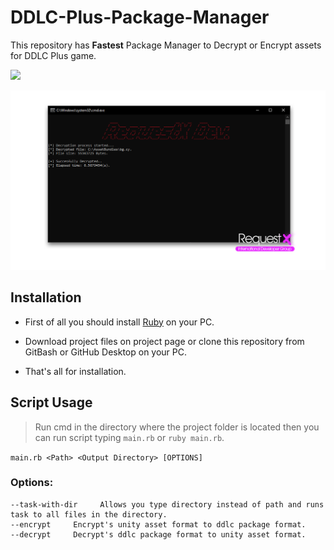 # DDLC-Plus-Package-Manager
This repository has **Fastest** Package Manager to Decrypt or Encrypt assets for DDLC Plus game.

![](https://img.shields.io/badge/language-ruby-bc0000?style=plastic)

![Image of RequestX International Developer Group on Discord](https://github.com/kruz1337/DDLC-Plus-Package-Manager/raw/main/thumbnail.png)

## Installation
* First of all you should install [Ruby](https://rubyinstaller.org/downloads/) on your PC.

* Download project files on project page or clone this repository from GitBash or GitHub Desktop on your PC.

* That's all for installation.

## Script Usage
> Run cmd in the directory where the project folder is located then you can run script typing ```main.rb``` or ```ruby main.rb```.

```main.rb <Path> <Output Directory> [OPTIONS]```

### Options:
```
--task-with-dir     Allows you type directory instead of path and runs task to all files in the directory.
--encrypt     Encrypt's unity asset format to ddlc package format.
--decrypt     Decrypt's ddlc package format to unity asset format.
```
